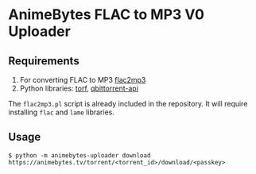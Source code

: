 # AnimeBytes FLAC to MP3 V0 Uploader

## Requirements

1. For converting FLAC to MP3 [flac2mp3](https://github.com/robinbowes/flac2mp3)
2. Python libraries: [torf](https://github.com/rndusr/torf), [qbittorrent-api](https://github.com/rmartin16/qbittorrent-api)

The `flac2mp3.pl` script is already included in the repository. It will require installing `flac` and `lame` libraries.

## Usage

```
$ python -m animebytes-uploader download https://animebytes.tv/torrent/<torrent_id>/download/<passkey>
```